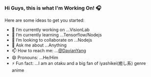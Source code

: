 ### Hi Guys, this is what I'm Working On! 🎧

Here are some ideas to get you started:

- 🔭 I’m currently working on ...VisionLab
- 🌱 I’m currently learning ...Tensorflow/Nodejs
- 👯 I’m looking to collaborate on ...Nodejs
- 💬 Ask me about ...Anything
- 📫 How to reach me: ...[@DavianYang](https://twitter.com/DavianYang)
- 😄 Pronouns: ...He/Him
- ⚡ Fun fact: ...I am an otaku and a big fan of iyashikei(癒し系) genre anime
